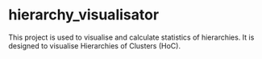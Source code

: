 # hierarchy_visualisator
This project is used to visualise and calculate statistics of hierarchies. It is designed to visualise Hierarchies of Clusters (HoC).
